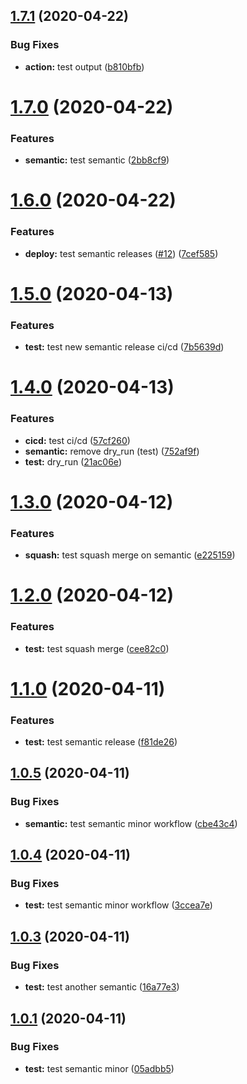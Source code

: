 ## [1.7.1](https://github.com/zephyrmathias/create-react-app-s3/compare/v1.7.0...v1.7.1) (2020-04-22)


### Bug Fixes

* **action:** test output ([b810bfb](https://github.com/zephyrmathias/create-react-app-s3/commit/b810bfbd61f6dd90616e838882f966fd8a5d8e03))

# [1.7.0](https://github.com/zephyrmathias/create-react-app-s3/compare/v1.6.0...v1.7.0) (2020-04-22)


### Features

* **semantic:** test semantic ([2bb8cf9](https://github.com/zephyrmathias/create-react-app-s3/commit/2bb8cf9848ee2e8ae7e88a1ffea78881838fda78))

# [1.6.0](https://github.com/zephyrmathias/create-react-app-s3/compare/v1.5.0...v1.6.0) (2020-04-22)


### Features

* **deploy:** test semantic releases ([#12](https://github.com/zephyrmathias/create-react-app-s3/issues/12)) ([7cef585](https://github.com/zephyrmathias/create-react-app-s3/commit/7cef5855df37d2444e999488efe434589f971aee))

# [1.5.0](https://github.com/zephyrmathias/create-react-app-s3/compare/v1.4.0...v1.5.0) (2020-04-13)


### Features

* **test:** test new semantic release ci/cd ([7b5639d](https://github.com/zephyrmathias/create-react-app-s3/commit/7b5639dc80fa65f6b131b0e35af8c9aaa9d7fd7e))

# [1.4.0](https://github.com/zephyrmathias/create-react-app-s3/compare/v1.3.0...v1.4.0) (2020-04-13)


### Features

* **cicd:** test ci/cd ([57cf260](https://github.com/zephyrmathias/create-react-app-s3/commit/57cf260ffa7dddb4d673ca730d1b63f40b6e2fe9))
* **semantic:** remove dry_run (test) ([752af9f](https://github.com/zephyrmathias/create-react-app-s3/commit/752af9fc0feb0c68625e0c7544e56b27741bff6a))
* **test:** dry_run ([21ac06e](https://github.com/zephyrmathias/create-react-app-s3/commit/21ac06e5cd243a61ed9fd0a6e6856b83d109510d))

# [1.3.0](https://github.com/zephyrmathias/create-react-app-s3/compare/v1.2.0...v1.3.0) (2020-04-12)


### Features

* **squash:** test squash merge on semantic ([e225159](https://github.com/zephyrmathias/create-react-app-s3/commit/e225159895668cad383626539b4a125ceb57bd89))

# [1.2.0](https://github.com/zephyrmathias/create-react-app-s3/compare/v1.1.0...v1.2.0) (2020-04-12)


### Features

* **test:** test squash merge ([cee82c0](https://github.com/zephyrmathias/create-react-app-s3/commit/cee82c048364566ad089de012ab391807eb1292a))

# [1.1.0](https://github.com/zephyrmathias/create-react-app-s3/compare/v1.0.5...v1.1.0) (2020-04-11)


### Features

* **test:** test semantic release ([f81de26](https://github.com/zephyrmathias/create-react-app-s3/commit/f81de2655eedc3f351acb172c0ae05f1b7fc49ac))

## [1.0.5](https://github.com/zephyrmathias/create-react-app-s3/compare/v1.0.4...v1.0.5) (2020-04-11)


### Bug Fixes

* **semantic:** test semantic minor workflow ([cbe43c4](https://github.com/zephyrmathias/create-react-app-s3/commit/cbe43c404a47aabc05aac2d5248f951ed50f3c72))

## [1.0.4](https://github.com/zephyrmathias/create-react-app-s3/compare/v1.0.3...v1.0.4) (2020-04-11)


### Bug Fixes

* **test:** test semantic minor workflow ([3ccea7e](https://github.com/zephyrmathias/create-react-app-s3/commit/3ccea7e186a84b6a72d99bd8e6998abfb5c60abb))

## [1.0.3](https://github.com/zephyrmathias/create-react-app-s3/compare/v1.0.2...v1.0.3) (2020-04-11)


### Bug Fixes

* **test:** test another semantic ([16a77e3](https://github.com/zephyrmathias/create-react-app-s3/commit/16a77e322c28c97ceda45b98086938837277b7bf))

## [1.0.1](https://github.com/zephyrmathias/create-react-app-s3/compare/v1.0.0...v1.0.1) (2020-04-11)


### Bug Fixes

* **test:** test semantic minor ([05adbb5](https://github.com/zephyrmathias/create-react-app-s3/commit/05adbb5e46755736c91de852aa19fc8dc6c6a4a6))
